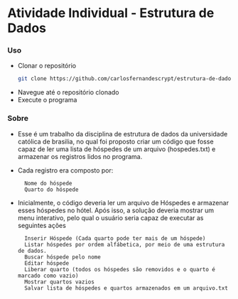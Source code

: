 # Atividade Individual - Estrutura de Dados

### Uso

- Clonar o repositório
    ```bash
    git clone https://github.com/carlosfernandescrypt/estrutura-de-dados-atividade-coletiva.git
    ```
- Navegue até o repositório clonado
- Execute o programa

### Sobre
- Esse é um trabalho da disciplina de estrutura de dados da universidade católica de brasilia, no qual foi proposto criar um código que fosse capaz de ler uma lista de hóspedes de um arquivo (hospedes.txt) e armazenar os registros lidos no programa.
- Cada registro era composto por:

        Nome do hóspede
        Quarto do hóspede

- Inicialmente, o código deveria ler um arquivo de Hóspedes e armazenar esses hóspedes no hótel. Após isso, a solução deveria mostrar um menu interativo, pelo qual o usuário seria capaz de executar as seguintes ações

        Inserir Hóspede (Cada quarto pode ter mais de um hóspede)
        Listar hóspedes por ordem alfábetica, por meio de uma estrutura de dados.
        Buscar hóspede pelo nome
        Editar hóspede
        Liberar quarto (todos os hóspedes são removidos e o quarto é marcado como vazio)
        Mostrar quartos vazios
        Salvar lista de hóspedes e quartos armazenados em um arquivo.txt